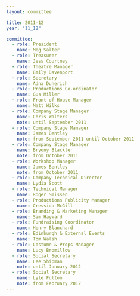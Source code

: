 ```yaml
---
layout: committee

title: 2011-12
year: "11_12"

committee:
  - role: President
    name: Meg Salter
  - role: Treasurer
    name: Jess Courtney
  - role: Theatre Manager
    name: Emily Davenport
  - role: Secretary
    name: Adna Duherich
  - role: Productions Co-ordinator
    name: Gus Miller
  - role: Front of House Manager
    name: Matt Wilks
  - role: Company Stage Manager
    name: Chris Walters
    note: until September 2011
  - role: Company Stage Manager
    name: James Bentley
    note: from September 2011 until October 2011
  - role: Company Stage Manager
    name: Bryony Blackler
    note: from October 2011
  - role: Workshop Manager
    name: James Bentley
    note: from October 2011
  - role: Company Technical Director
    name: Lydia Scott
  - role: Technical Manager
    name: Roger Smissen
  - role: Productions Publicity Manager
    name: Cressida McGill
  - role: Branding & Marketing Manager
    name: Sam Hayward
  - role: Fundraising Coordinator
    name: Henry Blanchard
  - role: Edinburgh & External Events
    name: Tom Walsh
  - role: Costume & Props Manager
    name: Lucy Bromillow
  - role: Social Secretary
    name: Lee Shipman
    note: until January 2012
  - role: Social Secretary
    name: Lyle Fulton
    note: from February 2012
---
```

